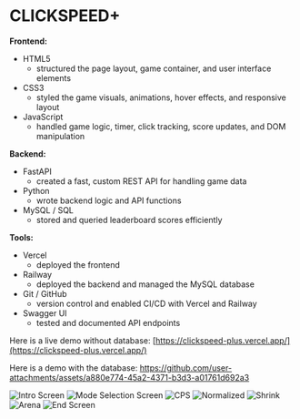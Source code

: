 # CLICKSPEED+

**Frontend:**  
- HTML5 
  - structured the page layout, game container, and user interface elements  
- CSS3 
  - styled the game visuals, animations, hover effects, and responsive layout  
- JavaScript 
  - handled game logic, timer, click tracking, score updates, and DOM manipulation  

**Backend:**  
- FastAPI  
  - created a fast, custom REST API for handling game data  
- Python  
  - wrote backend logic and API functions  
- MySQL / SQL  
  - stored and queried leaderboard scores efficiently  

**Tools:**  
- Vercel  
  - deployed the frontend  
- Railway  
  - deployed the backend and managed the MySQL database  
- Git / GitHub  
  - version control and enabled CI/CD with Vercel and Railway  
- Swagger UI  
  - tested and documented API endpoints  

Here is a live demo without database:
[https://clickspeed-plus.vercel.app/](https://clickspeed-plus.vercel.app/)

Here is a demo with the database:
https://github.com/user-attachments/assets/a880e774-45a2-4371-b3d3-a01761d692a3 

![Intro Screen](https://github.com/user-attachments/assets/abd89c71-b5a9-49fa-af55-3cd9211e26ea)
![Mode Selection Screen](https://github.com/user-attachments/assets/d0b60f36-9936-4f19-97d9-7457e4a308de)
![CPS](https://github.com/user-attachments/assets/740ad515-d99b-4b36-b7a5-d2864ca677ac)
![Normalized](https://github.com/user-attachments/assets/2f6566ea-faf4-43e6-be29-13c77029eade)
![Shrink](https://github.com/user-attachments/assets/4d1efe24-208b-4738-ac11-814b12061fd2)
![Arena](https://github.com/user-attachments/assets/31ef9a8c-9c0f-47fd-987b-8413702ab2f0)
![End Screen](https://github.com/user-attachments/assets/594445c0-48eb-4381-8f7d-31bfe9fd02ae)
